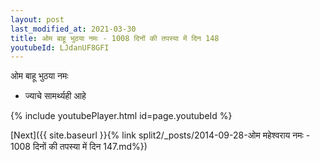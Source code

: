 ```yaml
---
layout: post
last_modified_at: 2021-03-30
title: ओम बाहू भुठया नमः - 1008 दिनों की तपस्या में दिन 148
youtubeId: LJdanUF8GFI
---
```

 
 
 ओम बाहू भुठया नमः  
 
 -  ज्याचे सामर्थ्यही आहे 
 
  
 
  
 
 
 
 
 
 


{% include youtubePlayer.html id=page.youtubeId %}
 
[Next]({{ site.baseurl }}{% link  split2/_posts/2014-09-28-ओम महेश्वराय नमः - 1008 दिनों की तपस्या में दिन 147.md%})
 
